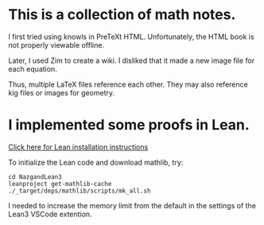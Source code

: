 # This is a collection of math notes.

I first tried using knowls in PreTeXt HTML. Unfortunately, the HTML book is not properly viewable offline.

Later, I used Zim to create a wiki. I disliked that it made a new image file for each equation.

Thus, multiple LaTeX files reference each other. They may also reference kig files or images for geometry.

# I implemented some proofs in Lean.

[Click here for Lean installation instructions](https://leanprover-community.github.io/get_started.html#regular-install)

To initialize the Lean code and download mathlib, try:

```
cd NazgandLean3
leanproject get-mathlib-cache
./_target/deps/mathlib/scripts/mk_all.sh
```
I needed to increase the memory limit from the default in the settings of the Lean3 VSCode extention.
